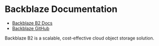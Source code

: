 # Backblaze Documentation

- [Backblaze B2 Docs](https://www.backblaze.com/b2/docs/)
- [Backblaze GitHub](https://github.com/Backblaze)

Backblaze B2 is a scalable, cost-effective cloud object storage solution.
